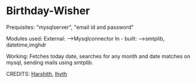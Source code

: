 # Birthday-Wisher

Prequisites: "mysqlserver", "email id and password"

Modules used:
    External:
      -->Mysqlconnector
    In - built:
       -->smtplib, datetime,imghdr

Working:
Fetches today date, searches for any month and date matches on mysql, sending mails using smtplib.

CREDITS: [Harshith](https://github.com/Harshithvellala), [Ihyth](https://github.com/ihyth)
